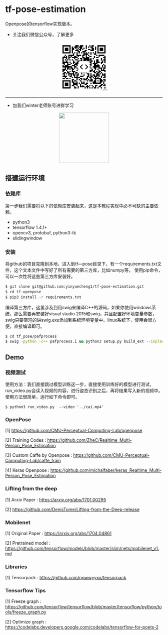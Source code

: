 # tf-pose-estimation

Openpose的tensorflow实现版本。

*  关注我们微信公众号，了解更多
<div align="center">
<img src="https://raw.githubusercontent.com/lidabing/AirView/master/WechatIMG1.jpeg" height="160" width="160" >
</div>

---
*  加我们winter老师账号进群学习
<div align="center">
<img src="https://raw.githubusercontent.com/binaryacademy/tf-pose-estimation/master/winter.jpeg" height="160" width="160" >
</div>

## 搭建运行环境

### 依赖库

第一步我们需要将以下的依赖库安装起来，这是本教程实现中必不可缺的主要依赖。

- python3
- tensorflow 1.4.1+
- opencv3, protobuf, python3-tk
- slidingwindow
### 安装

将github的项目克隆到本地，进入到tf—pose目录下，有一个requirements.txt文件，这个文本文件中写好了所有需要的第三方库，比如numpy等，
使用pip命令，可以一次性将这些第三方库安装好。
```bash
$ git clone git@github.com:yinyuecheng1/tf-pose-estimation.git
$ cd tf-openpose
$ pip3 install -r requirements.txt
```
编译第三方库，这里涉及到用swig来编译C++的源码，如果你使用windows系统，那么需要再安装好visual studio 2015和swig，并且配置好环境变量参数，swig只要简短的讲swig.exe添加到系统环境变量中。linux系统下，使用会很方便，直接编译即可。
```bash
$ cd tf_pose/pafprocess
$ swig -python -c++ pafprocess.i && python3 setup.py build_ext --inplace
```

## Demo

### 视频测试

使用方法：我们直接跳过模型训练这一步，直接使用训练好的模型进行测试，run_video.py会读入视频的内容，进行姿态识别之后，再将结果写入新的视频中。
使用方法很简单，运行如下命令即可。

```
$ python3 run_video.py  --video '../cai.mp4'
```




### OpenPose

[1] https://github.com/CMU-Perceptual-Computing-Lab/openpose

[2] Training Codes : https://github.com/ZheC/Realtime_Multi-Person_Pose_Estimation

[3] Custom Caffe by Openpose : https://github.com/CMU-Perceptual-Computing-Lab/caffe_train

[4] Keras Openpose : https://github.com/michalfaber/keras_Realtime_Multi-Person_Pose_Estimation

### Lifting from the deep

[1] Arxiv Paper : https://arxiv.org/abs/1701.00295

[2] https://github.com/DenisTome/Lifting-from-the-Deep-release

### Mobilenet

[1] Original Paper : https://arxiv.org/abs/1704.04861

[2] Pretrained model : https://github.com/tensorflow/models/blob/master/slim/nets/mobilenet_v1.md

### Libraries

[1] Tensorpack : https://github.com/ppwwyyxx/tensorpack

### Tensorflow Tips

[1] Freeze graph : https://github.com/tensorflow/tensorflow/blob/master/tensorflow/python/tools/freeze_graph.py

[2] Optimize graph : https://codelabs.developers.google.com/codelabs/tensorflow-for-poets-2
